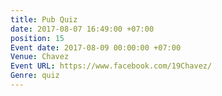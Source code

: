 ```yaml
---
title: Pub Quiz
date: 2017-08-07 16:49:00 +07:00
position: 15
Event date: 2017-08-09 00:00:00 +07:00
Venue: Chavez
Event URL: https://www.facebook.com/19Chavez/
Genre: quiz
---
```


